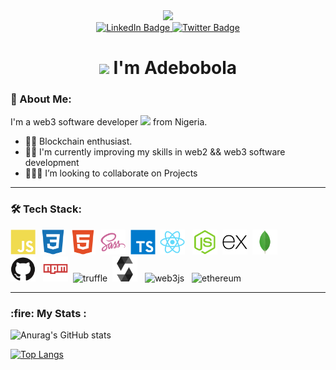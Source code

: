 <div id="header" align="center">
  <img src="https://media.giphy.com/media/RbDKaczqWovIugyJmW/giphy.gif" width="300"/>
</div>
<div id="badges" align="center">
  <a href="https://www.linkedin.com/in/adebobola-oyedunmade-34a464218/">
    <img src="https://img.shields.io/badge/LinkedIn-blue?style=for-the-badge&logo=linkedin&logoColor=white" alt="LinkedIn Badge"/>
  </a>
  <a href="https://twitter.com/AdebobolaMuhyd1">
    <img src="https://img.shields.io/badge/Twitter-blue?style=for-the-badge&logo=twitter&logoColor=white" alt="Twitter Badge"/>
  </a>
</div>


<h1 align="center">
  	<img src="https://media.giphy.com/media/hvRJCLFzcasrR4ia7z/giphy.gif" width="30px"/>
	I'm Adebobola
</h1>

<h3>🤔 About Me:</h3>

I'm a web3 software developer <img src="https://media.giphy.com/media/nIoUgc3KW2BF5rxVj2/giphy-downsized-large.gif" width="30"> from Nigeria.


- :astronaut: Blockchain enthusiast.
- :technologist: I'm currently improving my skills in web2 && web3 software development
- :people_holding_hands: I’m looking to collaborate on Projects
  
---
  
 <h3>🛠 Tech Stack: </h3>
 
 <div>
 	<img src="https://github.com/devicons/devicon/blob/master/icons/javascript/javascript-plain.svg" title="JavaScript" alt="JavaScript" width="40" height="40"/>&nbsp;
	<img src="https://github.com/devicons/devicon/blob/master/icons/css3/css3-plain.svg" title="css3" alt="css3" width="40" height="40"/>&nbsp;
	<img src="https://github.com/devicons/devicon/blob/master/icons/html5/html5-plain.svg" title="html" alt="html" width="40" height="40"/>&nbsp;
	<img src="https://github.com/devicons/devicon/blob/master/icons/sass/sass-original.svg" title="sass" alt="sass" width="40" height="40"/>&nbsp;
        <img src="https://github.com/devicons/devicon/blob/master/icons/typescript/typescript-original.svg" title="typescript" width="40" height=40px"/>&nbsp;
        <img src="https://github.com/devicons/devicon/blob/master/icons/react/react-original.svg" title="react" alt="github" width="40" height="40"/> &nbsp;	
	<img src="https://github.com/devicons/devicon/blob/master/icons/nodejs/nodejs-original.svg" title="node.js" alt="node.js" width="40" height="40"/>&nbsp;
	<img src="https://github.com/devicons/devicon/blob/master/icons/express/express-original.svg" title="expressJS" alt="expressJS" width="40" height="40"/>&nbsp;
        <img src="https://github.com/devicons/devicon/blob/master/icons/mongodb/mongodb-original.svg" title="mongodb" alt="mongodb" width="40" height="40"/> &nbsp;
 </div>
 <div>
        <img src="https://github.com/devicons/devicon/blob/master/icons/github/github-original.svg" title="github" alt="github" width="40" height="40"/> &nbsp;
        <img src="https://github.com/devicons/devicon/blob/master/icons/npm/npm-original-wordmark.svg" title="npm" alt="npm" width="40" height="40"/>&nbsp;
        <img src="https://trufflesuite.com/img/truffle-logo-dark.svg" title="truffle" alt="truffle" width="40" height="40"/>&nbsp;
	<img src="https://github.com/devicons/devicon/blob/master/icons/solidity/solidity-original.svg" title="solidity" alt="solidity" width="40" height="40"/> &nbsp;
	<img src="https://seeklogo.com/images/W/web3js-logo-62DEE79B50-seeklogo.com.png?v=637807958120000000" title="web3js" alt="web3js" width="40" height="40"/> &nbsp;
	<img src="https://cryptologos.cc/logos/ethereum-eth-logo.svg?v=023" title="ethereum" alt="ethereum" width="40" height="40"/> &nbsp;
 </div>
  
---

<h3>:fire: My Stats :</h3>

![Anurag's GitHub stats](https://github-readme-stats.vercel.app/api?username=Adebobola01&hide=contribs,prs)
	
[![Top Langs](https://github-readme-stats.vercel.app/api/top-langs/?username=Adebobola01&layout=compact&theme=vision-friendly-dark)](https://github.com/anuraghazra/github-readme-stats)



<!--
Adebobola01/Adebobola01 is a ✨ special ✨ repository because its `README.md` (this file) appears on your GitHub profile.
You can click the Preview link to take a look at your changes.
--->
